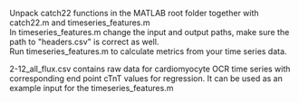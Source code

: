 Unpack catch22 functions in the MATLAB root folder together with catch22.m and timeseries_features.m  
In timeseries_features.m change the input and output paths, make sure the path to "headers.csv" is correct as well.  
Run timeseries_features.m to calculate metrics from your time series data.  

2-12_all_flux.csv contains raw data for cardiomyocyte OCR time series with corresponding end point cTnT values for regression. It can be used as an example input for the timeseries_features.m  
